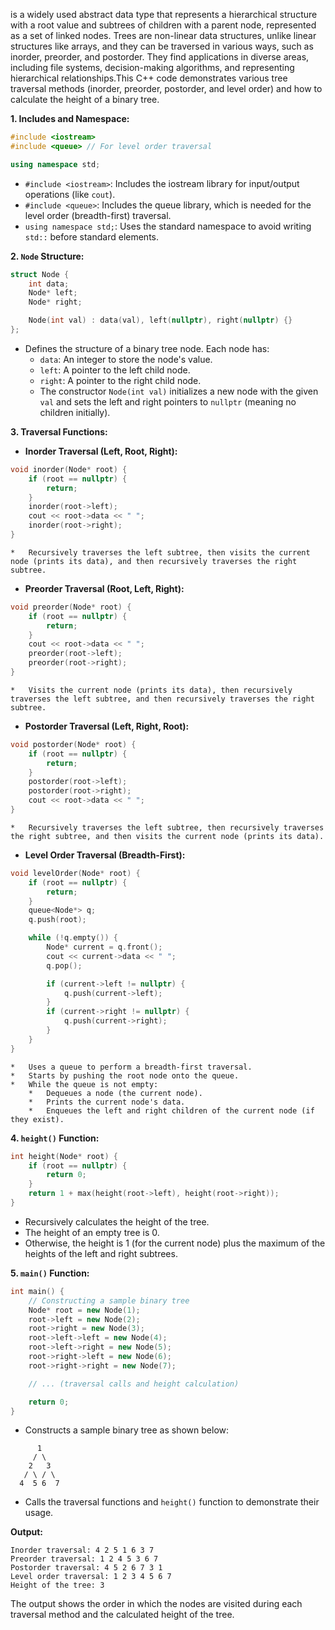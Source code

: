 is a widely used abstract data type that represents a hierarchical structure with a root value and subtrees of children with a parent node, represented as a set of linked nodes. Trees are non-linear data structures, unlike linear structures like arrays, and they can be traversed in various ways, such as inorder, preorder, and postorder.  They find applications in diverse areas, including file systems, decision-making algorithms, and representing hierarchical relationships.This C++ code demonstrates various tree traversal methods (inorder, preorder, postorder, and level order) and how to calculate the height of a binary tree.

**1. Includes and Namespace:**

```c++
#include <iostream>
#include <queue> // For level order traversal

using namespace std;
```

*   `#include <iostream>`: Includes the iostream library for input/output operations (like `cout`).
*   `#include <queue>`: Includes the queue library, which is needed for the level order (breadth-first) traversal.
*   `using namespace std;`: Uses the standard namespace to avoid writing `std::` before standard elements.

**2. `Node` Structure:**

```c++
struct Node {
    int data;
    Node* left;
    Node* right;

    Node(int val) : data(val), left(nullptr), right(nullptr) {}
};
```

*   Defines the structure of a binary tree node. Each node has:
    *   `data`: An integer to store the node's value.
    *   `left`: A pointer to the left child node.
    *   `right`: A pointer to the right child node.
    *   The constructor `Node(int val)` initializes a new node with the given `val` and sets the left and right pointers to `nullptr` (meaning no children initially).

**3. Traversal Functions:**

*   **Inorder Traversal (Left, Root, Right):**

```c++
void inorder(Node* root) {
    if (root == nullptr) {
        return;
    }
    inorder(root->left);
    cout << root->data << " ";
    inorder(root->right);
}
```

    *   Recursively traverses the left subtree, then visits the current node (prints its data), and then recursively traverses the right subtree.

*   **Preorder Traversal (Root, Left, Right):**

```c++
void preorder(Node* root) {
    if (root == nullptr) {
        return;
    }
    cout << root->data << " ";
    preorder(root->left);
    preorder(root->right);
}
```

    *   Visits the current node (prints its data), then recursively traverses the left subtree, and then recursively traverses the right subtree.

*   **Postorder Traversal (Left, Right, Root):**

```c++
void postorder(Node* root) {
    if (root == nullptr) {
        return;
    }
    postorder(root->left);
    postorder(root->right);
    cout << root->data << " ";
}
```

    *   Recursively traverses the left subtree, then recursively traverses the right subtree, and then visits the current node (prints its data).

*   **Level Order Traversal (Breadth-First):**

```c++
void levelOrder(Node* root) {
    if (root == nullptr) {
        return;
    }
    queue<Node*> q;
    q.push(root);

    while (!q.empty()) {
        Node* current = q.front();
        cout << current->data << " ";
        q.pop();

        if (current->left != nullptr) {
            q.push(current->left);
        }
        if (current->right != nullptr) {
            q.push(current->right);
        }
    }
}
```

    *   Uses a queue to perform a breadth-first traversal.
    *   Starts by pushing the root node onto the queue.
    *   While the queue is not empty:
        *   Dequeues a node (the current node).
        *   Prints the current node's data.
        *   Enqueues the left and right children of the current node (if they exist).

**4. `height()` Function:**

```c++
int height(Node* root) {
    if (root == nullptr) {
        return 0;
    }
    return 1 + max(height(root->left), height(root->right));
}
```

*   Recursively calculates the height of the tree.
*   The height of an empty tree is 0.
*   Otherwise, the height is 1 (for the current node) plus the maximum of the heights of the left and right subtrees.

**5. `main()` Function:**

```c++
int main() {
    // Constructing a sample binary tree
    Node* root = new Node(1);
    root->left = new Node(2);
    root->right = new Node(3);
    root->left->left = new Node(4);
    root->left->right = new Node(5);
    root->right->left = new Node(6);
    root->right->right = new Node(7);

    // ... (traversal calls and height calculation)

    return 0;
}
```

*   Constructs a sample binary tree as shown below:

```
      1
     / \
    2   3
   / \ / \
  4  5 6  7
```

*   Calls the traversal functions and `height()` function to demonstrate their usage.

**Output:**

```
Inorder traversal: 4 2 5 1 6 3 7 
Preorder traversal: 1 2 4 5 3 6 7 
Postorder traversal: 4 5 2 6 7 3 1 
Level order traversal: 1 2 3 4 5 6 7 
Height of the tree: 3
```

The output shows the order in which the nodes are visited during each traversal method and the calculated height of the tree.

